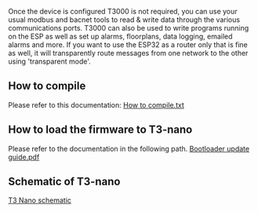 Once the device is configured T3000 is not required, you can use your usual modbus and bacnet tools to read & write data through the various communications ports. T3000 can also be used to write programs running on the ESP as well as set up alarms, floorplans, data logging, emailed alarms and more. If you want to use the ESP32 as a router only that is fine as well, it will transparently route messages from one network to the other using 'transparent mode'. 
## How to compile
Please refer to this documentation:
[How to compile.txt](https://github.com/temcocontrols/T3-programmable-controller-on-ESP32/blob/master/Documents/How%20to%20compile.txt)
## How to load the firmware to T3-nano
Please refer to the documentation in the following path.
[Bootloader update guide.pdf](https://github.com/temcocontrols/T3-programmable-controller-on-ESP32/blob/master/Documents/Bootloader%20update%20guide%20for%20T3.pdf)
## Schematic of T3-nano
[T3 Nano schematic](https://github.com/temcocontrols/T3-programmable-controller-on-ESP32/blob/master/Documents/T3_Nano_Schematic.pdf)
